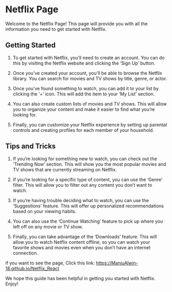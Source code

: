 
# Netflix Page

Welcome to the Netflix Page! This page will provide you with all the information you need to get started with Netflix.

## Getting Started

1. To get started with Netflix, you’ll need to create an account. You can do this by visiting the Netflix website and clicking the ‘Sign Up’ button. 

2. Once you’ve created your account, you’ll be able to browse the Netflix library. You can search for movies and TV shows by title, genre, or actor. 

3. Once you’ve found something to watch, you can add it to your list by clicking the ‘+’ icon. This will add the item to your ‘My List’ section. 

4. You can also create custom lists of movies and TV shows. This will allow you to organize your content and make it easier to find what you’re looking for.

5. Finally, you can customize your Netflix experience by setting up parental controls and creating profiles for each member of your household. 

## Tips and Tricks

1. If you’re looking for something new to watch, you can
check out the ‘Trending Now’ section. This will show you the most popular movies and TV shows that are currently streaming on Netflix. 

2. If you’re looking for a specific type of content, you can use the ‘Genre’ filter. This will allow you to filter out any content you don’t want to watch. 

3. If you’re having trouble deciding what to watch, you can use the ‘Suggestions’ feature. This will offer up personalized recommendations based on your viewing habits. 

4. You can also use the ‘Continue Watching’ feature to pick up where you left off on any movie or TV show. 

5. Finally, you can take advantage of the ‘Downloads’ feature. This will allow you to watch Netflix content offline, so you can watch your favorite shows and movies even when you don’t have an internet connection. 

if you want to see the page, Click this link: https://ManjuAlwin-18.github.io/Netflix_React

We hope this guide has been helpful in getting you started with Netflix. Enjoy!

